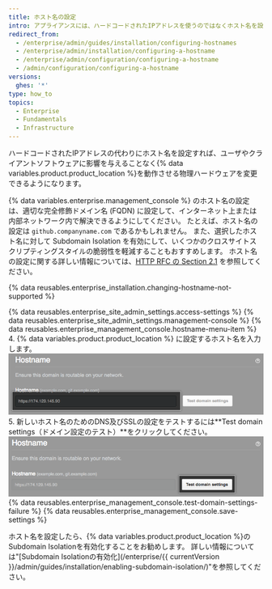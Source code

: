 ```yaml
---
title: ホスト名の設定
intro: アプライアンスには、ハードコードされたIPアドレスを使うのではなくホスト名を設定することをおすすめします。
redirect_from:
  - /enterprise/admin/guides/installation/configuring-hostnames
  - /enterprise/admin/installation/configuring-a-hostname
  - /enterprise/admin/configuration/configuring-a-hostname
  - /admin/configuration/configuring-a-hostname
versions:
  ghes: '*'
type: how_to
topics:
  - Enterprise
  - Fundamentals
  - Infrastructure
---
```


ハードコードされたIPアドレスの代わりにホスト名を設定すれば、ユーザやクライアントソフトウェアに影響を与えることなく{% data variables.product.product_location %}を動作させる物理ハードウェアを変更できるようになります。

{% data variables.enterprise.management_console %} のホスト名の設定は、適切な完全修飾ドメイン名 (FQDN) に設定して、インターネット上または内部ネットワーク内で解決できるようにしてください。 たとえば、ホスト名の設定は `github.companyname.com` であるかもしれません。 また、選択したホスト名に対して Subdomain Isolation を有効にして、いくつかのクロスサイトスクリプティングスタイルの脆弱性を軽減することもおすすめします。 ホスト名の設定に関する詳しい情報については、[HTTP RFC の Section 2.1](https://tools.ietf.org/html/rfc1123#section-2) を参照してください。

{% data reusables.enterprise_installation.changing-hostname-not-supported %}

{% data reusables.enterprise_site_admin_settings.access-settings %}
{% data reusables.enterprise_site_admin_settings.management-console %}
{% data reusables.enterprise_management_console.hostname-menu-item %}
4. {% data variables.product.product_location %} に設定するホスト名を入力します。 ![ホスト名を設定するためのフィールド](/assets/images/enterprise/management-console/hostname-field.png)
5. 新しいホスト名のためのDNS及びSSLの設定をテストするには**Test domain settings（ドメイン設定のテスト）**をクリックしてください。 ![[Test domain settings] ボタン](/assets/images/enterprise/management-console/test-domain-settings.png)
{% data reusables.enterprise_management_console.test-domain-settings-failure %}
{% data reusables.enterprise_management_console.save-settings %}

ホスト名を設定したら、{% data variables.product.product_location %}のSubdomain Isolationを有効化することをお勧めします。 詳しい情報については"[Subdomain Isolationの有効化](/enterprise/{{ currentVersion }}/admin/guides/installation/enabling-subdomain-isolation/)"を参照してください。
